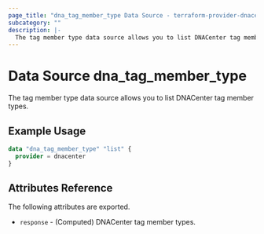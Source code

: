 ```yaml
---
page_title: "dna_tag_member_type Data Source - terraform-provider-dnacenter"
subcategory: ""
description: |-
  The tag member type data source allows you to list DNACenter tag member types.
---
```


# Data Source dna_tag_member_type

The tag member type data source allows you to list DNACenter tag member types.

## Example Usage

```terraform
data "dna_tag_member_type" "list" {
  provider = dnacenter
}
```

## Attributes Reference

The following attributes are exported.

- `response` - (Computed) DNACenter tag member types.
